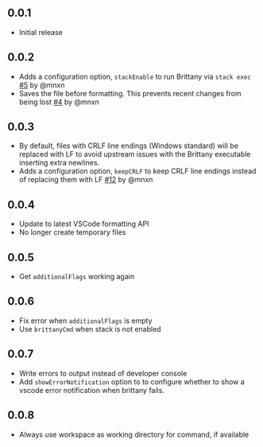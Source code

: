 ## 0.0.1
- Initial release

## 0.0.2
- Adds a configuration option, `stackEnable` to run Brittany via `stack exec` [#5](https://github.com/MaxGabriel/brittany-vscode-extension/pull/5) by @mnxn
- Saves the file before formatting. This prevents recent changes from being lost [#4](https://github.com/MaxGabriel/brittany-vscode-extension/pull/4) by @mnxn

## 0.0.3
- By default, files with CRLF line endings (Windows standard) will be replaced with LF to avoid upstream issues with the Brittany executable inserting extra newlines.
- Adds a configuration option, `keepCRLF` to keep CRLF line endings instead of replacing them with LF [#12](https://github.com/MaxGabriel/brittany-vscode-extension/pull/12) by @mnxn

## 0.0.4
- Update to latest VSCode formatting API
- No longer create temporary files 

## 0.0.5
- Get `additionalFlags` working again 

## 0.0.6
- Fix error when `additionalFlags` is empty
- Use `brittanyCmd` when stack is not enabled

## 0.0.7
- Write errors to output instead of developer console
- Add `showErrorNotification` option to to configure whether to show a vscode error notification when brittany fails.

## 0.0.8
- Always use workspace as working directory for command, if available